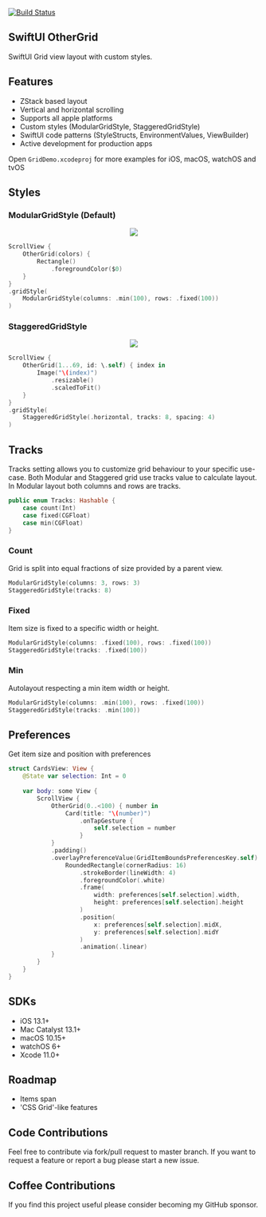 [![Build Status](https://github.com/spacenation/swiftui-grid/workflows/ci/badge.svg)](https://github.com/spacenation/swiftui-grid/actions)

## SwiftUI OtherGrid
SwiftUI Grid view layout with custom styles.

## Features
- ZStack based layout
- Vertical and horizontal scrolling
- Supports all apple platforms
- Custom styles (ModularGridStyle, StaggeredGridStyle)
- SwiftUI code patterns (StyleStructs, EnvironmentValues, ViewBuilder)
- Active development for production apps

Open `GridDemo.xcodeproj` for more examples for iOS, macOS, watchOS and tvOS

## Styles

### ModularGridStyle (Default)
<center>
<img src="Resources/modularGrid.png"/>
</center>

```swift
ScrollView {
    OtherGrid(colors) {
        Rectangle()
            .foregroundColor($0)
    }
}
.gridStyle(
    ModularGridStyle(columns: .min(100), rows: .fixed(100))
)
```

### StaggeredGridStyle

<center>
<img src="Resources/staggeredGrid.png"/>
</center>

```swift
ScrollView {
    OtherGrid(1...69, id: \.self) { index in
        Image("\(index)")
            .resizable()
            .scaledToFit()
    }
}
.gridStyle(
    StaggeredGridStyle(.horizontal, tracks: 8, spacing: 4)
)
```

## Tracks
Tracks setting allows you to customize grid behaviour to your specific use-case. Both Modular and Staggered grid use tracks value to calculate layout. In Modular layout both columns and rows are tracks.

```swift
public enum Tracks: Hashable {
    case count(Int)
    case fixed(CGFloat)
    case min(CGFloat)
}
```

### Count
Grid is split into equal fractions of size provided by a parent view.

```swift
ModularGridStyle(columns: 3, rows: 3)
StaggeredGridStyle(tracks: 8)
```

### Fixed
Item size is fixed to a specific width or height.
```swift
ModularGridStyle(columns: .fixed(100), rows: .fixed(100))
StaggeredGridStyle(tracks: .fixed(100))
```

### Min
Autolayout respecting a min item width or height.
```swift
ModularGridStyle(columns: .min(100), rows: .fixed(100))
StaggeredGridStyle(tracks: .min(100))
```

## Preferences
Get item size and position with preferences
```swift
struct CardsView: View {
    @State var selection: Int = 0
    
    var body: some View {
        ScrollView {
            OtherGrid(0..<100) { number in
                Card(title: "\(number)")
                    .onTapGesture {
                        self.selection = number
                    }
            }
            .padding()
            .overlayPreferenceValue(GridItemBoundsPreferencesKey.self) { preferences in
                RoundedRectangle(cornerRadius: 16)
                    .strokeBorder(lineWidth: 4)
                    .foregroundColor(.white)
                    .frame(
                        width: preferences[self.selection].width,
                        height: preferences[self.selection].height
                    )
                    .position(
                        x: preferences[self.selection].midX,
                        y: preferences[self.selection].midY
                    )
                    .animation(.linear)
            }
        }
    }
}
```

## SDKs
- iOS 13.1+
- Mac Catalyst 13.1+
- macOS 10.15+
- watchOS 6+
- Xcode 11.0+

## Roadmap
- Items span
- 'CSS Grid'-like features

## Code Contributions
Feel free to contribute via fork/pull request to master branch. If you want to request a feature or report a bug please start a new issue.

## Coffee Contributions
If you find this project useful please consider becoming my GitHub sponsor.
